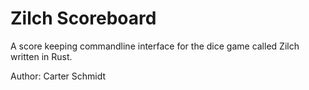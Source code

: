 # Zilch Scoreboard
A score keeping commandline interface for the dice game called Zilch written in Rust.

Author: Carter Schmidt
